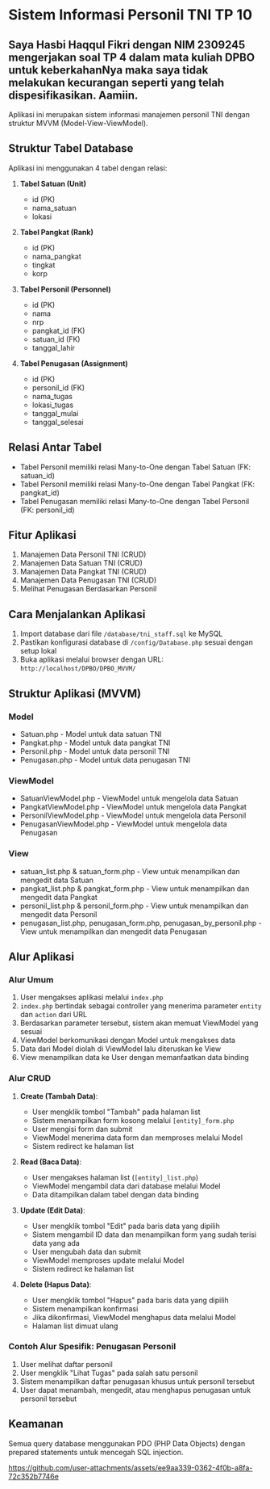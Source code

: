 # Sistem Informasi Personil TNI TP 10

## Saya Hasbi Haqqul Fikri dengan NIM 2309245 mengerjakan soal TP 4 dalam mata kuliah DPBO untuk keberkahanNya maka saya tidak melakukan kecurangan seperti yang telah dispesifikasikan. Aamiin.

Aplikasi ini merupakan sistem informasi manajemen personil TNI dengan struktur MVVM (Model-View-ViewModel).

## Struktur Tabel Database

Aplikasi ini menggunakan 4 tabel dengan relasi:

1. **Tabel Satuan (Unit)**
   - id (PK)
   - nama_satuan
   - lokasi

2. **Tabel Pangkat (Rank)**
   - id (PK)
   - nama_pangkat
   - tingkat
   - korp

3. **Tabel Personil (Personnel)**
   - id (PK)
   - nama
   - nrp
   - pangkat_id (FK)
   - satuan_id (FK)
   - tanggal_lahir

4. **Tabel Penugasan (Assignment)**
   - id (PK)
   - personil_id (FK)
   - nama_tugas
   - lokasi_tugas
   - tanggal_mulai
   - tanggal_selesai

## Relasi Antar Tabel

- Tabel Personil memiliki relasi Many-to-One dengan Tabel Satuan (FK: satuan_id)
- Tabel Personil memiliki relasi Many-to-One dengan Tabel Pangkat (FK: pangkat_id)
- Tabel Penugasan memiliki relasi Many-to-One dengan Tabel Personil (FK: personil_id)

## Fitur Aplikasi

1. Manajemen Data Personil TNI (CRUD)
2. Manajemen Data Satuan TNI (CRUD)
3. Manajemen Data Pangkat TNI (CRUD)
4. Manajemen Data Penugasan TNI (CRUD)
5. Melihat Penugasan Berdasarkan Personil

## Cara Menjalankan Aplikasi

1. Import database dari file `/database/tni_staff.sql` ke MySQL
2. Pastikan konfigurasi database di `/config/Database.php` sesuai dengan setup lokal
3. Buka aplikasi melalui browser dengan URL: `http://localhost/DPBO/DPBO_MVVM/`

## Struktur Aplikasi (MVVM)

### Model
- Satuan.php - Model untuk data satuan TNI
- Pangkat.php - Model untuk data pangkat TNI
- Personil.php - Model untuk data personil TNI
- Penugasan.php - Model untuk data penugasan TNI

### ViewModel
- SatuanViewModel.php - ViewModel untuk mengelola data Satuan
- PangkatViewModel.php - ViewModel untuk mengelola data Pangkat
- PersonilViewModel.php - ViewModel untuk mengelola data Personil
- PenugasanViewModel.php - ViewModel untuk mengelola data Penugasan

### View
- satuan_list.php & satuan_form.php - View untuk menampilkan dan mengedit data Satuan
- pangkat_list.php & pangkat_form.php - View untuk menampilkan dan mengedit data Pangkat
- personil_list.php & personil_form.php - View untuk menampilkan dan mengedit data Personil
- penugasan_list.php, penugasan_form.php, penugasan_by_personil.php - View untuk menampilkan dan mengedit data Penugasan

## Alur Aplikasi

### Alur Umum
1. User mengakses aplikasi melalui `index.php`
2. `index.php` bertindak sebagai controller yang menerima parameter `entity` dan `action` dari URL
3. Berdasarkan parameter tersebut, sistem akan memuat ViewModel yang sesuai
4. ViewModel berkomunikasi dengan Model untuk mengakses data
5. Data dari Model diolah di ViewModel lalu diteruskan ke View
6. View menampilkan data ke User dengan memanfaatkan data binding

### Alur CRUD
1. **Create (Tambah Data)**:
   - User mengklik tombol "Tambah" pada halaman list
   - Sistem menampilkan form kosong melalui `[entity]_form.php`
   - User mengisi form dan submit
   - ViewModel menerima data form dan memproses melalui Model
   - Sistem redirect ke halaman list

2. **Read (Baca Data)**:
   - User mengakses halaman list (`[entity]_list.php`)
   - ViewModel mengambil data dari database melalui Model
   - Data ditampilkan dalam tabel dengan data binding

3. **Update (Edit Data)**:
   - User mengklik tombol "Edit" pada baris data yang dipilih
   - Sistem mengambil ID data dan menampilkan form yang sudah terisi data yang ada
   - User mengubah data dan submit
   - ViewModel memproses update melalui Model
   - Sistem redirect ke halaman list

4. **Delete (Hapus Data)**:
   - User mengklik tombol "Hapus" pada baris data yang dipilih
   - Sistem menampilkan konfirmasi
   - Jika dikonfirmasi, ViewModel menghapus data melalui Model
   - Halaman list dimuat ulang

### Contoh Alur Spesifik: Penugasan Personil
1. User melihat daftar personil
2. User mengklik "Lihat Tugas" pada salah satu personil
3. Sistem menampilkan daftar penugasan khusus untuk personil tersebut
4. User dapat menambah, mengedit, atau menghapus penugasan untuk personil tersebut

## Keamanan

Semua query database menggunakan PDO (PHP Data Objects) dengan prepared statements untuk mencegah SQL injection.




https://github.com/user-attachments/assets/ee9aa339-0362-4f0b-a8fa-72c352b7746e





